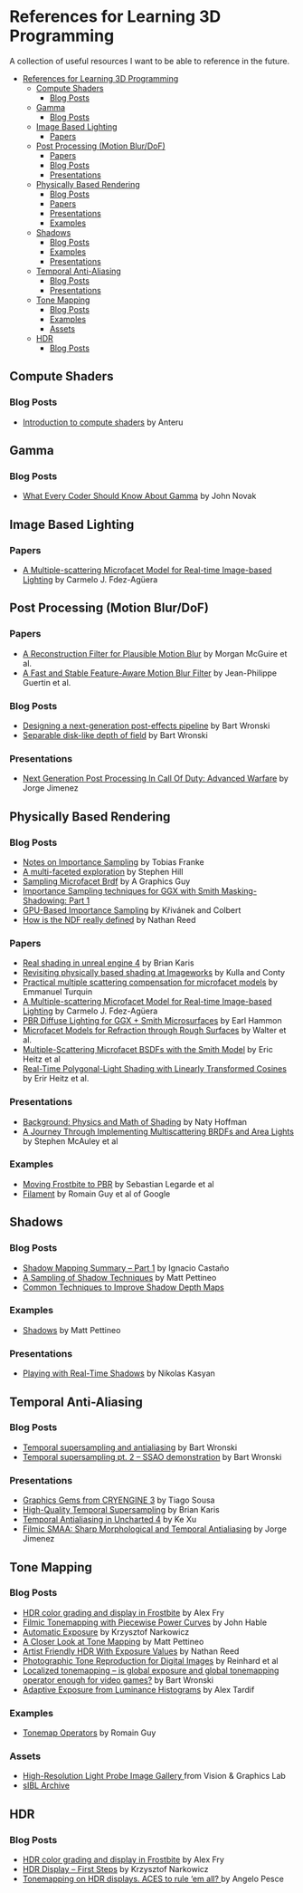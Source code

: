 # References for Learning 3D Programming

A collection of useful resources I want to be able to reference in the future.

- [References for Learning 3D Programming](#references-for-learning-3d-programming)
  - [Compute Shaders](#compute-shaders)
    - [Blog Posts](#blog-posts)
  - [Gamma](#gamma)
    - [Blog Posts](#blog-posts-1)
  - [Image Based Lighting](#image-based-lighting)
    - [Papers](#papers)
  - [Post Processing (Motion Blur/DoF)](#post-processing-motion-blurdof)
    - [Papers](#papers-1)
    - [Blog Posts](#blog-posts-2)
    - [Presentations](#presentations)
  - [Physically Based Rendering](#physically-based-rendering)
    - [Blog Posts](#blog-posts-3)
    - [Papers](#papers-2)
    - [Presentations](#presentations-1)
    - [Examples](#examples)
  - [Shadows](#shadows)
    - [Blog Posts](#blog-posts-4)
    - [Examples](#examples-1)
    - [Presentations](#presentations-2)
  - [Temporal Anti-Aliasing](#temporal-anti-aliasing)
    - [Blog Posts](#blog-posts-5)
    - [Presentations](#presentations-3)
  - [Tone Mapping](#tone-mapping)
    - [Blog Posts](#blog-posts-6)
    - [Examples](#examples-2)
    - [Assets](#assets)
  - [HDR](#hdr)
    - [Blog Posts](#blog-posts-7)

## Compute Shaders

### Blog Posts

- [Introduction to compute shaders](https://anteru.net/blog/2018/intro-to-compute-shaders/index.html) by Anteru

## Gamma

### Blog Posts

- [What Every Coder Should Know About Gamma](http://blog.johnnovak.net/2016/09/21/what-every-coder-should-know-about-gamma/) by John Novak

## Image Based Lighting

### Papers

- [A Multiple-scattering Microfacet Model for Real-time Image-based Lighting](http://www.jcgt.org/published/0008/01/03/paper.pdf) by Carmelo J. Fdez-Agüera

## Post Processing (Motion Blur/DoF)

### Papers

- [A Reconstruction Filter for Plausible Motion Blur](https://casual-effects.com/research/McGuire2012Blur/McGuire12Blur.pdf) by Morgan McGuire et al.
- [A Fast and Stable Feature-Aware Motion Blur Filter](https://casual-effects.com/research/Guertin2013MotionBlurReport/index.html) by Jean-Philippe Guertin et al.

### Blog Posts

- [Designing a next-generation post-effects pipeline](https://bartwronski.com/2014/12/09/designing-a-next-generation-post-effects-pipeline/) by Bart Wronski
- [Separable disk-like depth of field](https://bartwronski.com/2017/08/06/separable-bokeh/comment-page-1/) by Bart Wronski

### Presentations

- [Next Generation Post Processing In Call Of Duty: Advanced Warfare](https://advances.realtimerendering.com/s2014/) by Jorge Jimenez

## Physically Based Rendering

### Blog Posts

- [Notes on Importance Sampling](https://www.tobias-franke.eu/log/2014/03/30/notes_on_importance_sampling.html) by Tobias Franke
- [A multi-faceted exploration](https://blog.selfshadow.com/2018/06/04/multi-faceted-part-1/) by Stephen Hill
- [Sampling Microfacet Brdf](https://agraphicsguy.wordpress.com/2015/11/01/sampling-microfacet-brdf/) by A Graphics Guy
- [Importance Sampling techniques for GGX with Smith Masking-Shadowing: Part 1](https://schuttejoe.github.io/post/ggximportancesamplingpart1/)
- [GPU-Based Importance Sampling](https://developer.nvidia.com/gpugems/GPUGems3/gpugems3_ch20.html) by Křivánek and Colbert
- [How is the NDF really defined](http://www.reedbeta.com/blog/hows-the-ndf-really-defined/) by Nathan Reed

### Papers

- [Real shading in unreal engine 4](https://cdn2.unrealengine.com/Resources/files/2013SiggraphPresentationsNotes-26915738.pdf) by Brian Karis
- [Revisiting physically based shading at Imageworks](https://blog.selfshadow.com/publications/s2017-shading-course/imageworks/s2017_pbs_imageworks_slides_v2.pdf) by Kulla and Conty
- [Practical multiple scattering compensation for microfacet models](https://blog.selfshadow.com/publications/turquin/ms_comp_final.pdf) by Emmanuel Turquin
- [A Multiple-scattering Microfacet Model for Real-time Image-based Lighting](http://www.jcgt.org/published/0008/01/03/paper.pdf) by Carmelo J. Fdez-Agüera
- [PBR Diffuse Lighting for GGX + Smith Microsurfaces](https://twvideo01.ubm-us.net/o1/vault/gdc2017/Presentations/Hammon_Earl_PBR_Diffuse_Lighting.pdf) by Earl Hammon
- [Microfacet Models for Refraction through Rough Surfaces](http://www.cs.cornell.edu/~srm/publications/EGSR07-btdf.pdf) by Walter et al.
- [Multiple-Scattering Microfacet BSDFs with the Smith Model](https://eheitzresearch.wordpress.com/240-2/) by Eric Heitz et al
- [Real-Time Polygonal-Light Shading with Linearly Transformed Cosines](https://eheitzresearch.wordpress.com/415-2/) by Erir Heitz et al.

### Presentations

- [Background: Physics and Math of Shading](https://blog.selfshadow.com/publications/s2013-shading-course/hoffman/s2013_pbs_physics_math_slides.pdf) by Naty Hoffman
- [A Journey Through Implementing Multiscattering BRDFs and Area Lights](http://advances.realtimerendering.com/s2019/index.htm) by Stephen McAuley et al

### Examples

- [Moving Frostbite to PBR](https://seblagarde.files.wordpress.com/2015/07/course_notes_moving_frostbite_to_pbr_v32.pdf) by Sebastian Legarde et al
- [Filament](https://google.github.io/filament/Filament.html) by Romain Guy et al of Google

## Shadows

### Blog Posts

- [Shadow Mapping Summary – Part 1](http://the-witness.net/news/2013/09/shadow-mapping-summary-part-1/) by Ignacio Castaño
- [A Sampling of Shadow Techniques](https://mynameismjp.wordpress.com/2013/09/10/shadow-maps/) by Matt Pettineo
- [Common Techniques to Improve Shadow Depth Maps](https://docs.microsoft.com/en-us/windows/win32/dxtecharts/common-techniques-to-improve-shadow-depth-maps)

### Examples

- [Shadows](https://github.com/TheRealMJP/Shadows) by Matt Pettineo

### Presentations

- [Playing with Real-Time Shadows](https://www.realtimeshadows.com/sites/default/files/Playing%20with%20Real-Time%20Shadows_0.pdf) by Nikolas Kasyan

## Temporal Anti-Aliasing

### Blog Posts

- [Temporal supersampling and antialiasing](https://bartwronski.com/2014/03/15/temporal-supersampling-and-antialiasing/) by Bart Wronski
- [Temporal supersampling pt. 2 – SSAO demonstration](https://bartwronski.com/2014/04/27/temporal-supersampling-pt-2-ssao-demonstration/) by Bart Wronski

### Presentations

- [Graphics Gems from CRYENGINE 3](https://advances.realtimerendering.com/s2013/index.html) by Tiago Sousa
- [High-Quality Temporal Supersampling](https://advances.realtimerendering.com/s2014/) by Brian Karis
- [Temporal Antialiasing in Uncharted 4](https://advances.realtimerendering.com/s2016/index.html) by Ke Xu
- [Filmic SMAA: Sharp Morphological and Temporal Antialiasing](https://advances.realtimerendering.com/s2016/index.html) by Jorge Jimenez

## Tone Mapping

### Blog Posts

- [HDR color grading and display in Frostbite](https://www.ea.com/frostbite/news/high-dynamic-range-color-grading-and-display-in-frostbite) by Alex Fry
- [Filmic Tonemapping with Piecewise Power Curves](http://filmicworlds.com/blog/filmic-tonemapping-with-piecewise-power-curves/) by John Hable
- [Automatic Exposure](https://knarkowicz.wordpress.com/2016/01/09/automatic-exposure/) by Krzysztof Narkowicz
- [A Closer Look at Tone Mapping](https://mynameismjp.wordpress.com/2010/04/30/a-closer-look-at-tone-mapping/) by Matt Pettineo
- [Artist Friendly HDR With Exposure Values](http://www.reedbeta.com/blog/artist-friendly-hdr-with-exposure-values/) by Nathan Reed
- [Photographic Tone Reproduction for Digital Images](http://www.cs.utah.edu/~reinhard/cdrom/tonemap.pdf) by Reinhard et al
- [Localized tonemapping – is global exposure and global tonemapping operator enough for video games?](https://bartwronski.com/2016/08/29/localized-tonemapping/) by Bart Wronski
- [Adaptive Exposure from Luminance Histograms](http://alextardif.com/HistogramLuminance.html) by Alex Tardif

### Examples

- [Tonemap Operators](https://www.shadertoy.com/view/llXyWr) by Romain Guy

### Assets

- [High-Resolution Light Probe Image Gallery ](http://gl.ict.usc.edu/Data/HighResProbes/) from Vision & Graphics Lab
- [sIBL Archive](http://www.hdrlabs.com/sibl/archive.html)

## HDR

### Blog Posts

- [HDR color grading and display in Frostbite](https://www.ea.com/frostbite/news/high-dynamic-range-color-grading-and-display-in-frostbite) by Alex Fry
- [HDR Display – First Steps](https://knarkowicz.wordpress.com/2016/08/31/hdr-display-first-steps/) by Krzysztof Narkowicz
- [Tonemapping on HDR displays. ACES to rule ‘em all? ](https://c0de517e.blogspot.com/2017/02/tonemapping-on-hdr-displays-aces-to.html) by Angelo Pesce
